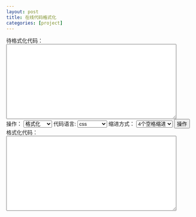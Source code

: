 ```yaml
---
layout: post
title: 在线代码格式化
categories: [project]
---
```


<div class="toolUsing clearfix"> 
    <div class="topBar"> 
         <div class="title">
          待格式化代码：
         </div> 
         <textarea id="code-befor" style="width: 90%;  height: 200px;"></textarea>
    </div> 
    <div class="operateTB form-inline">
        操作： 
        <select id="code-op">
            <option value="格式化" selected="selected">格式化</option>
            <option value="普通压缩">普通压缩</option>
            <option value="加密压缩">加密压缩</option>
        </select> 
        代码语言:
        <select id="code-lang">
            <option value="css" selected="selected">css</option>
            <option value="javascript">javascript</option>
            <option value="html">html</option>
        </select> 
        缩进方式： 
        <select id="code-tab">
            <option value="1">Tab符缩进</option>
            <option value="4" selected="selected">4个空格缩进</option>
        </select> 
        <input class="btn btn-small btn-primary" type="button" onclick="doSomething()" value="操作">
    </div> 
    <div class="bottomBar"> 
        <div class="title">
            格式化代码：
        </div> 
        <div class="resizable-textarea">
            <textarea id="code-after" style="width: 90%;  height: 200px;"></textarea>
        </div> 
    </div> 
</div> 
<script type="text/javascript" src="./jsbeautify.js"></script> 
<script type="text/javascript" src="./cssbeautify.js"></script> 
<script type="text/javascript" src="./htmlformat.js"></script>
<script type="text/javascript" src="./base.js"></script>

